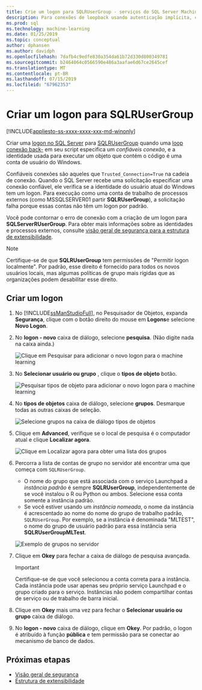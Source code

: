 ```yaml
---
title: Crie um logon para SQLRUserGroup - serviços do SQL Server Machine Learning
description: Para conexões de loopback usando autenticação implícita, crie um logon no SQL Server para SQLRUserGroup, para que uma conta de trabalho pode fazer logon no servidor, para conversão de identidade para o usuário que está chamando.
ms.prod: sql
ms.technology: machine-learning
ms.date: 01/25/2019
ms.topic: conceptual
author: dphansen
ms.author: davidph
ms.openlocfilehash: 7dafb4c9edfe830a354da61b72d330d800349781
ms.sourcegitcommit: b2464064c0566590e486a3aafae6d67ce2645cef
ms.translationtype: MT
ms.contentlocale: pt-BR
ms.lasthandoff: 07/15/2019
ms.locfileid: "67962353"
---
```

# <a name="create-a-login-for-sqlrusergroup"></a>Criar um logon para SQLRUserGroup
[!INCLUDE[appliesto-ss-xxxx-xxxx-xxx-md-winonly](../../includes/appliesto-ss-xxxx-xxxx-xxx-md-winonly.md)]

Criar uma [logon no SQL Server](https://docs.microsoft.com/sql/relational-databases/security/authentication-access/create-a-login) para [SQLRUserGroup](../concepts/security.md#sqlrusergroup) quando uma [loop conexão back-](../../advanced-analytics/concepts/security.md#implied-authentication) em seu script especifica um *confiáveis conexão*, e a identidade usada para executar um objeto que contém o código é uma conta de usuário do Windows.

Confiáveis conexões são aqueles que `Trusted_Connection=True` na cadeia de conexão. Quando o SQL Server recebe uma solicitação especificar uma conexão confiável, ele verifica se a identidade do usuário atual do Windows tem um logon. Para execução como uma conta de trabalho de processos externos (como MSSQLSERVER01 partir **SQLRUserGroup**), a solicitação falha porque essas contas não têm um logon por padrão.

Você pode contornar o erro de conexão com a criação de um logon para **SQLServerRUserGroup**. Para obter mais informações sobre as identidades e processos externos, consulte [visão geral de segurança para a estrutura de extensibilidade](../concepts/security.md).

> [!Note]
> Certifique-se de que **SQLRUserGroup** tem permissões de "Permitir logon localmente". Por padrão, esse direito é fornecido para todos os novos usuários locais, mas algumas políticas de grupo mais rígidas que as organizações podem desabilitar esse direito.

## <a name="create-a-login"></a>Criar um logon

1. No [!INCLUDE[ssManStudioFull](../../includes/ssmanstudiofull-md.md)], no Pesquisador de Objetos, expanda **Segurança**, clique com o botão direito do mouse em **Logons**e selecione **Novo Logon**.

2. No **logon - novo** caixa de diálogo, selecione **pesquisa**. (Não digite nada na caixa ainda.)
    
     ![Clique em Pesquisar para adicionar o novo logon para o machine learning](media/implied-auth-login1.png "clique em Pesquisar para adicionar o novo logon para o machine learning")

3. No **Selecionar usuário ou grupo** , clique o **tipos de objeto** botão.

     ![Pesquisar tipos de objeto para adicionar o novo logon para o machine learning](media/implied-auth-login2.png "pesquisar tipos de objeto para adicionar o novo logon para o machine learning")

4. No **tipos de objetos** caixa de diálogo, selecione **grupos**. Desmarque todas as outras caixas de seleção.

     ![Selecione grupos na caixa de diálogo tipos de objetos](media/implied-auth-login3.png "selecionar grupos na caixa de diálogo tipos de objeto")

4. Clique em **Advanced**, verifique se o local de pesquisa é o computador atual e clique **Localizar agora**.

     ![Clique em Localizar agora para obter uma lista dos grupos](media/implied-auth-login4.png "clique em Localizar agora para obter a lista de grupos")

5. Percorra a lista de contas de grupo no servidor até encontrar uma que começa com `SQLRUserGroup`.
    
    + O nome do grupo que está associada com o serviço Launchpad a _instância padrão_ é sempre **SQLRUserGroup**, independentemente de se você instalou o R ou Python ou ambos. Selecione essa conta somente a instância padrão.
    + Se você estiver usando um _instância nomeada_, o nome da instância é acrescentado ao nome do nome do grupo de trabalho padrão, `SQLRUserGroup`. Por exemplo, se a instância é denominada "MLTEST", o nome do grupo de usuário padrão para essa instância seria **SQLRUserGroupMLTest**.
 
    ![Exemplo de grupos no servidor](media/implied-auth-login5.png "exemplo de grupos no servidor")
   
5. Clique em **Okey** para fechar a caixa de diálogo de pesquisa avançada.

    > [!IMPORTANT]
    > Certifique-se de que você selecionou a conta correta para a instância. Cada instância pode usar apenas seu próprio serviço Launchpad e o grupo criado para o serviço. Instâncias não podem compartilhar contas de serviço ou de trabalho de barra inicial.

6. Clique em **Okey** mais uma vez para fechar o **Selecionar usuário ou grupo** caixa de diálogo.

7. No **logon - novo** caixa de diálogo, clique em **Okey**. Por padrão, o logon é atribuído à função **pública** e tem permissão para se conectar ao mecanismo de banco de dados.

## <a name="next-steps"></a>Próximas etapas

+ [Visão geral de segurança](../concepts/security.md)
+ [Estrutura de extensibilidade](../concepts/extensibility-framework.md)
